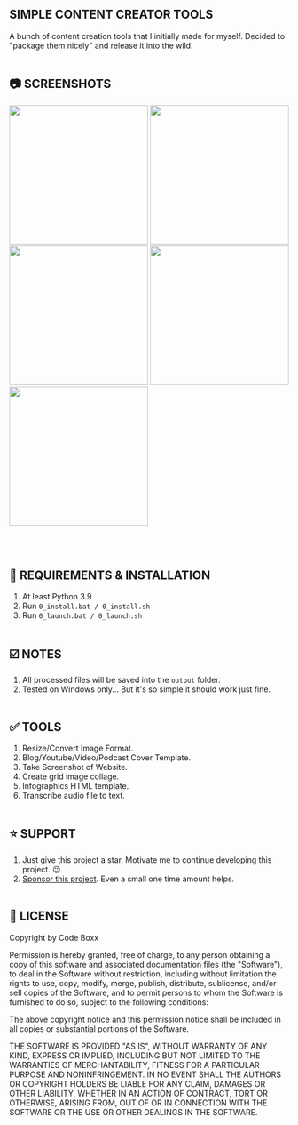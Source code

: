 ## SIMPLE CONTENT CREATOR TOOLS
A bunch of content creation tools that I initially made for myself. Decided to "package them nicely" and release it into the wild.
<br><br>

## :camera: SCREENSHOTS
<p float="left">
 <img width="250" src="https://github.com/code-boxx/Content-Creator-Tools/blob/main/static/SS_1.png">
 <img width="250" src="https://github.com/code-boxx/Content-Creator-Tools/blob/main/static/SS_2.png">
 <img width="250" src="https://github.com/code-boxx/Content-Creator-Tools/blob/main/static/SS_3.png">
 <img width="250" src="https://github.com/code-boxx/Content-Creator-Tools/blob/main/static/SS_4.png">
 <img width="250" src="https://github.com/code-boxx/Content-Creator-Tools/blob/main/static/SS_5.png">
</p>
<br><br>

## :floppy_disk: REQUIREMENTS & INSTALLATION
1) At least Python 3.9
2) Run `0_install.bat / 0_install.sh`
3) Run `0_launch.bat / 0_launch.sh`
<br><br>

## :ballot_box_with_check: NOTES
1) All processed files will be saved into the `output` folder.
2) Tested on Windows only... But it's so simple it should work just fine.
<br><br>

## :white_check_mark: TOOLS
1) Resize/Convert Image Format.
2) Blog/Youtube/Video/Podcast Cover Template.
3) Take Screenshot of Website.
4) Create grid image collage.
5) Infographics HTML template.
6) Transcribe audio file to text.
<br><br>

## :star: SUPPORT
1) Just give this project a star. Motivate me to continue developing this project. :wink:
2) [Sponsor this project](https://github.com/sponsors/code-boxx). Even a small one time amount helps.
<br><br>

## :newspaper: LICENSE
Copyright by Code Boxx

Permission is hereby granted, free of charge, to any person obtaining a copy
of this software and associated documentation files (the "Software"), to deal
in the Software without restriction, including without limitation the rights
to use, copy, modify, merge, publish, distribute, sublicense, and/or sell
copies of the Software, and to permit persons to whom the Software is
furnished to do so, subject to the following conditions:

The above copyright notice and this permission notice shall be included in all
copies or substantial portions of the Software.

THE SOFTWARE IS PROVIDED "AS IS", WITHOUT WARRANTY OF ANY KIND, EXPRESS OR
IMPLIED, INCLUDING BUT NOT LIMITED TO THE WARRANTIES OF MERCHANTABILITY,
FITNESS FOR A PARTICULAR PURPOSE AND NONINFRINGEMENT. IN NO EVENT SHALL THE
AUTHORS OR COPYRIGHT HOLDERS BE LIABLE FOR ANY CLAIM, DAMAGES OR OTHER
LIABILITY, WHETHER IN AN ACTION OF CONTRACT, TORT OR OTHERWISE, ARISING FROM,
OUT OF OR IN CONNECTION WITH THE SOFTWARE OR THE USE OR OTHER DEALINGS IN THE
SOFTWARE.